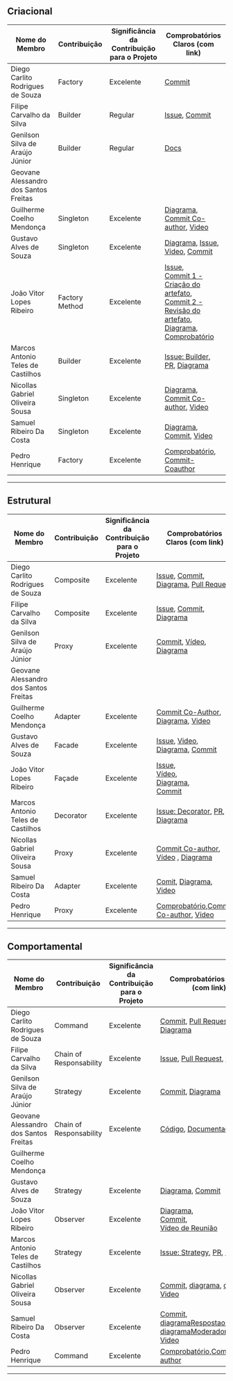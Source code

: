 ## Criacional

| Nome do Membro                        | Contribuição | Significância da Contribuição para o Projeto | Comprobatórios Claros (com link) |
| ------------------------------------- | ------------ | -------------------------------------------- | -------------------------------- |
| Diego Carlito Rodrigues de Souza      | Factory | Excelente | [Commit](https://github.com/UnBArqDsw2025-1-Turma02/2025.1_T02_G6_Cafe_Entrega_03/commit/2045b70d7540f8fc53774778c959e05c638227ac) |
| Filipe Carvalho da Silva              |    Builder          |          Regular                                    |       [Issue](https://github.com/UnBArqDsw2025-1-Turma02/2025.1_T02_G6_Cafe_Entrega_03/issues/1), [Commit](https://github.com/UnBArqDsw2025-1-Turma02/2025.1_T02_G6_Cafe_Entrega_03/commit/9d78c48ca6acc9caaa06c2f230dfee945c6e6738)                    |
| Genilson Silva de Araújo Júnior       |Builder           |Regular                                            | [Docs](https://docs.google.com/document/d/1M113E6Cf1YUNrupHRy7_CDhr7k80IoTaAhj_bR06Tzw/edit?tab=t.0#heading=h.ijpxpckh8fgg)                                  |
| Geovane Alessandro dos Santos Freitas |              |                                              |                                  |
| Guilherme Coelho Mendonça             |     Singleton         |       Excelente                                        |    [Diagrama](https://drive.google.com/file/d/1WRfvVGJLaprJapbXOi8nbz1gZMDx9qPw/view?usp=sharing), [Commit Co-author](https://github.com/UnBArqDsw2025-1-Turma02/2025.1_T02_G6_Cafe_Entrega_03/commit/049235ca07268d6b8483b5853ad4e306c65e78f0), [Video](https://youtu.be/LxVtJ5ZPWUs)                              |
| Gustavo Alves de Souza                |    Singleton          |  Excelente                                            |           [Diagrama](https://drive.google.com/file/d/1WRfvVGJLaprJapbXOi8nbz1gZMDx9qPw/view?usp=sharing), [Issue](https://github.com/UnBArqDsw2025-1-Turma02/2025.1_T02_G6_Cafe_Entrega_03/issues/6), [Video](https://youtu.be/LxVtJ5ZPWUs), [Commit](https://github.com/UnBArqDsw2025-1-Turma02/2025.1_T02_G6_Cafe_Entrega_03/commit/4b426948ef7d03803c7b630438d704337829c59a)                       |
| João Vitor Lopes Ribeiro              |Factory Method              | Excelente                                             |  [Issue](https://github.com/UnBArqDsw2025-1-Turma02/2025.1_T02_G6_Cafe_Entrega_03/issues/21),<br/> [Commit 1 - Criação do artefato](https://github.com/UnBArqDsw2025-1-Turma02/2025.1_T02_G6_Cafe_Entrega_03/commit/2cf5855e5d1931863243c1349fa99debfb7f57aa),<br/>[Commit 2 - Revisão do artefato](https://github.com/UnBArqDsw2025-1-Turma02/2025.1_T02_G6_Cafe_Entrega_03/commit/482a9db0de334da933e76bf36de5aa2e8333037b),<br/> [Diagrama](https://app.diagrams.net/#G1-Dyxcxg1PksTxSngO7M8l2IHQQt8_O3X#%7B%22pageId%22%3A%22sHNiyp7j6a5gmvhzyugk%22%7D),<br/> [Comprobatório](https://docs.google.com/document/d/1BTdHiFmmFc_lvFF56ToyjDA2PEjZPMtGkGcQXCcxEQ4/edit?usp=sharing)                                |
| Marcos Antonio Teles de Castilhos     |  Builder  |Excelente | [Issue: Builder](https://github.com/UnBArqDsw2025-1-Turma02/2025.1_T02_G6_Cafe_Entrega_03/issues/1), [PR](https://github.com/UnBArqDsw2025-1-Turma02/2025.1_T02_G6_Cafe_Entrega_03/pull/12), [Diagrama](https://drive.google.com/file/d/1JuxtTlCI6tAOI3ZjxXY0Y4j_98o0Sj92/view) |
| Nicollas Gabriel Oliveira Sousa       |    Singleton           |    Excelente                                          |     [Diagrama](https://drive.google.com/file/d/1WRfvVGJLaprJapbXOi8nbz1gZMDx9qPw/view?usp=sharing), [Commit Co-author](https://github.com/UnBArqDsw2025-1-Turma02/2025.1_T02_G6_Cafe_Entrega_03/commit/049235ca07268d6b8483b5853ad4e306c65e78f0), [Video](https://youtu.be/LxVtJ5ZPWUs)                                                           |
| Samuel Ribeiro Da Costa               | Singleton             |  Excelente                                            |    [Diagrama](https://drive.google.com/file/d/1WRfvVGJLaprJapbXOi8nbz1gZMDx9qPw/view?usp=sharing), [Commit](https://github.com/UnBArqDsw2025-1-Turma02/2025.1_T02_G6_Cafe_Entrega_03/commit/049235ca07268d6b8483b5853ad4e306c65e78f0), [Video](https://youtu.be/LxVtJ5ZPWUs)                              |
| Pedro Henrique                        |          Factory    |         Excelente                                     |   [Comprobatório](https://docs.google.com/document/d/18qMbjsjP11lDSBhjc2DGz_Wy7vl1EIc4f4NTSnWjMtI/edit?usp=sharing), [Commit-Coauthor](https://github.com/UnBArqDsw2025-1-Turma02/2025.1_T02_G6_Cafe_Entrega_03/commit/2045b70d7540f8fc53774778c959e05c638227ac)                               |

---

## Estrutural

| Nome do Membro                        | Contribuição | Significância da Contribuição para o Projeto | Comprobatórios Claros (com link) |
| ------------------------------------- | ------------ | -------------------------------------------- | -------------------------------- |
| Diego Carlito Rodrigues de Souza      | Composite | Excelente | [Issue](https://github.com/UnBArqDsw2025-1-Turma02/2025.1_T02_G6_Cafe_Entrega_03/issues/5), [Commit](https://github.com/UnBArqDsw2025-1-Turma02/2025.1_T02_G6_Cafe_Entrega_03/commit/2d4abd7f3bd6cbe89f719775fb066935730207b8), [Diagrama](https://drive.google.com/file/d/1xDj90U9LWM43jkO3vJcKjDdanHYkoS-L/view?usp=sharing), [Pull Request](https://github.com/UnBArqDsw2025-1-Turma02/2025.1_T02_G6_Cafe_Entrega_03/pull/9) |
| Filipe Carvalho da Silva              |     Composite        |     Excelente                                         |       [Issue](https://github.com/UnBArqDsw2025-1-Turma02/2025.1_T02_G6_Cafe_Entrega_03/issues/5), [Commit](https://github.com/UnBArqDsw2025-1-Turma02/2025.1_T02_G6_Cafe_Entrega_03/commit/2d4abd7f3bd6cbe89f719775fb066935730207b8), [Diagrama](https://drive.google.com/file/d/1xDj90U9LWM43jkO3vJcKjDdanHYkoS-L/view?usp=drive_link)                           |
| Genilson Silva de Araújo Júnior       |Proxy              |Excelente                                              |[Commit](https://github.com/UnBArqDsw2025-1-Turma02/2025.1_T02_G6_Cafe_Entrega_03/commit/0b8f2b0ec168d699b65e9c9b8b847e8b0b5a451a), [Vídeo](https://www.youtube.com/watch?v=3fCRgOkZeLE), [Diagrama ](https://drive.google.com/file/d/17QjG7sZZHwHVWYCYu4eJzg5ztb2Do9BB/view)                          |
| Geovane Alessandro dos Santos Freitas |              |                                              |                                  |
| Guilherme Coelho Mendonça             |   Adapter           |      Excelente                                        |       [Commit Co-Author](https://github.com/UnBArqDsw2025-1-Turma02/2025.1_T02_G6_Cafe_Entrega_03/commit/55cb15700516e729fabe2c533c62c6bf88dc819a), [Diagrama](https://github.com/UnBArqDsw2025-1-Turma02/2025.1_T02_G6_Cafe_Entrega_03/blob/55cb15700516e729fabe2c533c62c6bf88dc819a/docs/assets/ImgAdapter/Adapter.jpg), [Video](https://youtu.be/gApBPqTJ-8I)                                |
| Gustavo Alves de Souza                |    Facade          |        Excelente                                      |    [Issue](https://github.com/UnBArqDsw2025-1-Turma02/2025.1_T02_G6_Cafe_Entrega_03/issues/11), [Video](https://youtu.be/yOPqZAkrKYs), [Diagrama](https://drive.google.com/file/d/1CGdy-UHs9MT8ct1OJ3-OOwCfxrJYbFKC/view?usp=sharing), [Commit](https://github.com/UnBArqDsw2025-1-Turma02/2025.1_T02_G6_Cafe_Entrega_03/commit/b6ffab68a45218f1771f0b44f32cecb07d6ff2df)                              |
| João Vitor Lopes Ribeiro              |   Façade         | Excelente | [Issue](https://github.com/UnBArqDsw2025-1-Turma02/2025.1_T02_G6_Cafe_Entrega_03/issues/11),<br/> [Vídeo](https://youtu.be/yOPqZAkrKYs),<br/> [Diagrama](https://drive.google.com/file/d/1CGdy-UHs9MT8ct1OJ3-OOwCfxrJYbFKC/view?usp=sharing),<br/> [Commit](https://github.com/UnBArqDsw2025-1-Turma02/2025.1_T02_G6_Cafe_Entrega_03/commit/d3cf9787d4168a825a30ecc39d90797606285251)                                             |
| Marcos Antonio Teles de Castilhos     | Decorator |Excelente |[Issue: Decorator](https://github.com/UnBArqDsw2025-1-Turma02/2025.1_T02_G6_Cafe_Entrega_03/issues/2), [PR](https://github.com/UnBArqDsw2025-1-Turma02/2025.1_T02_G6_Cafe_Entrega_03/pull/13), [Diagrama](https://drive.google.com/file/d/1CtyPf_d2u0LHiQ9SoRcBGgqtt73sepWI/view) |
| Nicollas Gabriel Oliveira Sousa       |    Proxy          |   Excelente                                           |               [Commit Co-author](https://github.com/UnBArqDsw2025-1-Turma02/2025.1_T02_G6_Cafe_Entrega_03/commit/0b8f2b0ec168d699b65e9c9b8b847e8b0b5a451a), [Vídeo](https://www.youtube.com/watch?v=3fCRgOkZeLE) , [Diagrama ](https://drive.google.com/file/d/17QjG7sZZHwHVWYCYu4eJzg5ztb2Do9BB/view)                    |
| Samuel Ribeiro Da Costa               |    Adapter          | Excelente                                             |  [Comit](https://github.com/UnBArqDsw2025-1-Turma02/2025.1_T02_G6_Cafe_Entrega_03/commit/55cb15700516e729fabe2c533c62c6bf88dc819a), [Diagrama](https://github.com/UnBArqDsw2025-1-Turma02/2025.1_T02_G6_Cafe_Entrega_03/blob/55cb15700516e729fabe2c533c62c6bf88dc819a/docs/assets/ImgAdapter/Adapter.jpg), [Video](https://youtu.be/gApBPqTJ-8I)                                 |
| Pedro Henrique                        | Proxy             | Excelente                                             | [Comprobatório](https://docs.google.com/document/d/1QGghw9TCctaS7Vlb12oVCt3QGo94dxrBix7KawG8U5A/edit?usp=sharing),[Commit Co-author](https://github.com/UnBArqDsw2025-1-Turma02/2025.1_T02_G6_Cafe_Entrega_03/commit/0b8f2b0ec168d699b65e9c9b8b847e8b0b5a451a), [Vídeo](https://www.youtube.com/watch?v=3fCRgOkZeLE)                                  |

---

## Comportamental 

| Nome do Membro                        | Contribuição | Significância da Contribuição para o Projeto | Comprobatórios Claros (com link) |
| ------------------------------------- | ------------ | -------------------------------------------- | -------------------------------- |
| Diego Carlito Rodrigues de Souza      | Command | Excelente | [Commit](https://github.com/UnBArqDsw2025-1-Turma02/2025.1_T02_G6_Cafe_Entrega_03/commit/597bbeb48952e17a51cb6e9bcb02bac81f4db0c6), [Pull Request](https://github.com/UnBArqDsw2025-1-Turma02/2025.1_T02_G6_Cafe_Entrega_03/pull/10), [Diagrama](https://drive.google.com/file/d/16xkOpDX_WZ8cbDItWJ-kq3GWHxnePo13/view?usp=sharing) |
| Filipe Carvalho da Silva              |      Chain of Responsability        |     Excelente                                         |   [Issue](https://github.com/UnBArqDsw2025-1-Turma02/2025.1_T02_G6_Cafe_Entrega_03/issues/4), [Pull Request](https://github.com/UnBArqDsw2025-1-Turma02/2025.1_T02_G6_Cafe_Entrega_03/pull/19), [Diagrama](https://drive.google.com/file/d/1tdsmoNFsp1KtJJYfDOm2Ewh9V3_n7A3N/view)                          |
| Genilson Silva de Araújo Júnior       |Strategy              |Excelente                                              |[Commit](https://github.com/UnBArqDsw2025-1-Turma02/2025.1_T02_G6_Cafe_Entrega_03/commit/f136bace51f6191abfbd8af9fd2838777dda6850), [Diagrama](https://drive.google.com/file/d/1rsUvNBHDwGILuOj2gB7x9TjVzS90w94i/view  )                  |
| Geovane Alessandro dos Santos Freitas |    Chain of Responsability          |      Excelente                                        |        [Código](), [Documentação]()                        | 
| Guilherme Coelho Mendonça             |              |                                              |                                  |
| Gustavo Alves de Souza                |   Strategy           |    Excelente                                          |      [Diagrama](https://drive.google.com/file/d/1rsUvNBHDwGILuOj2gB7x9TjVzS90w94i/view?usp=sharing), [Commit](https://github.com/UnBArqDsw2025-1-Turma02/2025.1_T02_G6_Cafe_Entrega_03/commit/f136bace51f6191abfbd8af9fd2838777dda6850)                            |
| João Vitor Lopes Ribeiro              |       Observer       |   Excelente                                           | [Diagrama](https://app.diagrams.net/#G1Bp5mWZAlys6RZ_t9oXx0kqbvibFiR1w2#%7B%22pageId%22%3A%22RIPX4DAbFIDj7DGB5uKU%22%7D),<br/> [Commit](https://github.com/UnBArqDsw2025-1-Turma02/2025.1_T02_G6_Cafe_Entrega_03/commit/7a46ab47d6c428c67d455450af06f28899000b84),<br/> [Vídeo de Reunião](https://youtu.be/5uBM6QRJrKI)                          |
| Marcos Antonio Teles de Castilhos  | Strategy | Excelente | [Issue: Strategy](https://github.com/UnBArqDsw2025-1-Turma02/2025.1_T02_G6_Cafe_Entrega_03/issues/3), [PR](https://github.com/UnBArqDsw2025-1-Turma02/2025.1_T02_G6_Cafe_Entrega_03/pull/14), [Diagrama](https://drive.google.com/file/d/1rsUvNBHDwGILuOj2gB7x9TjVzS90w94i/view)|
| Nicollas Gabriel Oliveira Sousa       |        Observer      |     Excelente                                         |                     [Commit](https://github.com/UnBArqDsw2025-1-Turma02/2025.1_T02_G6_Cafe_Entrega_03/commit/7a46ab47d6c428c67d455450af06f28899000b84), [diagrama](https://github.com/UnBArqDsw2025-1-Turma02/2025.1_T02_G6_Cafe_Entrega_03/blob/7a46ab47d6c428c67d455450af06f28899000b84/docs/assets/diagramaResposta_observer.png), [diagrama](https://github.com/UnBArqDsw2025-1-Turma02/2025.1_T02_G6_Cafe_Entrega_03/blob/7a46ab47d6c428c67d455450af06f28899000b84/docs/assets/diagramaModerador_observer.png), [Video](https://youtu.be/5uBM6QRJrKI)                |
| Samuel Ribeiro Da Costa               |   Observer           |          Excelente                            |         [Commit](https://github.com/UnBArqDsw2025-1-Turma02/2025.1_T02_G6_Cafe_Entrega_03/commit/7a46ab47d6c428c67d455450af06f28899000b84), [diagramaRespostaobserver](https://github.com/UnBArqDsw2025-1-Turma02/2025.1_T02_G6_Cafe_Entrega_03/blob/7a46ab47d6c428c67d455450af06f28899000b84/docs/assets/diagramaResposta_observer.png), [diagramaModeradorobserver](https://github.com/UnBArqDsw2025-1-Turma02/2025.1_T02_G6_Cafe_Entrega_03/blob/7a46ab47d6c428c67d455450af06f28899000b84/docs/assets/diagramaModerador_observer.png), [Video](https://youtu.be/5uBM6QRJrKI)                         |
| Pedro Henrique                        |   Command           |  Excelente                                            |  [Comprobatório](https://docs.google.com/document/d/1-6MDSkQzN3mZhudbkcoH_SftHKMO7Zgcm9V6FRa5bDE/edit?usp=sharing),[Commit Co-author](https://github.com/UnBArqDsw2025-1-Turma02/2025.1_T02_G6_Cafe_Entrega_03/commit/0b8f2b0ec168d699b65e9c9b8b847e8b0b5a451a)                                |

---
